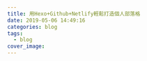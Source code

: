 ```yaml
---
title: 用Hexo+Github+Netlify輕鬆打造個人部落格
date: 2019-05-06 14:49:16
categories: blog
tags:
  - blog
cover_image:
---
```

